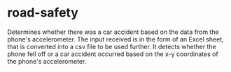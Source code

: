 # road-safety
Determines whether there was a car accident based on the data from the phone's accelerometer.
The input received is in the form of an Excel sheet, that is converted into a csv file to be used further.
It detects whether the phone fell off or a car accident occurred based on the x-y coordinates of the phone's accelerometer.
